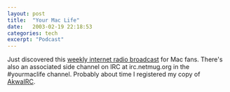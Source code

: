 ```yaml
---
layout: post
title:  "Your Mac Life"
date:   2003-02-19 22:18:53
categories: tech
excerpt: "Podcast"
---
```

Just discovered this <a href="http://www.yourmaclife.com/">weekly internet radio broadcast</a> for Mac fans. There's also an associated side channel on IRC at irc.netmug.org in the #yourmaclife channel. Probably about time I registered my copy of <a href="http://www.akwairc.net">AkwaIRC</a>.


